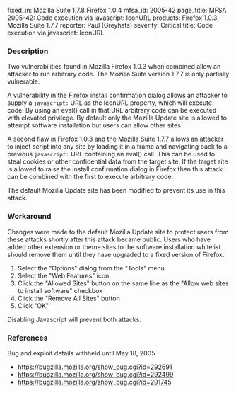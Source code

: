 fixed_in: Mozilla Suite 1.7.8
          Firefox 1.0.4
mfsa_id: 2005-42
page_title: MFSA 2005-42: Code execution via javascript: IconURL
products: Firefox 1.0.3, Mozilla Suite 1.7.7
reporter: Paul (Greyhats)
severity: Critical
title: Code execution via javascript: IconURL

<h3>Description</h3>

<p>Two vulnerabilities found in Mozilla Firefox 1.0.3 when combined allow
an attacker to run arbitrary code. The Mozilla Suite version 1.7.7
is only partially vulnerable.</p>

<p>A vulnerability in the Firefox install confirmation dialog
allows an attacker to supply a <code>javascript:</code> URL as
the IconURL property, which will execute code.
By using an eval() call in that URL arbitrary code can be
executed with elevated privilege.
By default only the Mozilla Update site is allowed
to attempt software installation but users can allow other sites.</p>

<p>A second flaw in Firefox 1.0.3 and the Mozilla Suite 1.7.7 allows
an attacker to inject script into any site by loading it in a frame
and navigating back to a previous <code>javascript:</code> URL
containing an eval() call. This can be used to steal cookies or
other confidential data from the target site. If the target site
is allowed to raise the install confirmation dialog in Firefox
then this attack can be combined with the first to execute
arbitrary code.</p>

<p>The default Mozilla Update site has been modified to prevent
its use in this attack.</p>

<h3>Workaround</h3>

<p>Changes were made to the default Mozilla Update site to protect users
from these attacks shortly after this attack became public. 
Users who have added other extension or theme sites to the software
installation whitelist should remove them until they have upgraded to a
fixed version of Firefox.</p>

<ol>
<li>Select the "Options" dialog from the "Tools" menu</li>
<li>Select the "Web Features" icon</li>
<li>Click the "Allowed Sites" button on the same line as the 
"Allow web sites to install software" checkbox</li>
<li>Click the "Remove All Sites" button</li>
<li>Click "OK"</li>
</ol>

<p>Disabling Javascript will prevent both attacks.</p>

<h3>References</h3>

<p>Bug and exploit details withheld until May 18, 2005</p>

<ul>
<li><a href="https://bugzilla.mozilla.org/show_bug.cgi?id=292691">
https://bugzilla.mozilla.org/show_bug.cgi?id=292691</a></li>
<li><a href="https://bugzilla.mozilla.org/show_bug.cgi?id=292499">
https://bugzilla.mozilla.org/show_bug.cgi?id=292499</a></li>
<li><a href="https://bugzilla.mozilla.org/show_bug.cgi?id=291745">
https://bugzilla.mozilla.org/show_bug.cgi?id=291745</a></li>
</ul>



